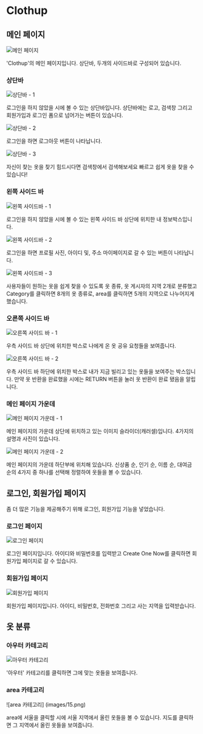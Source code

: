 # Clothup

## 메인 페이지

![메인 페이지](iamges/1.png)

'Clothup'의 메인 페이지입니다. 상단바, 두개의 사이드바로 구성되어 있습니다.

### 상단바

![상단바 - 1](images/2.png)

로그인을 하지 않았을 시에 볼 수 있는 상단바입니다. 상단바에는 로고, 검색창 그리고 회원가입과 로그인 폼으로 넘어가는 버튼이 있습니다.

![상단바 - 2](images/3.png)

로그인을 하면 로그아웃 버튼이 나타납니다.

![상단바 - 3](images/4.png)

자신이 찾는 옷을 찾기 힘드시다면 검색창에서 검색해보세요 빠르고 쉽게 옷을 찾을 수 있습니다!

### 왼쪽 사이드 바

![왼쪽 사이드바 - 1](images/5.png)

로그인을 하지 않았을 시에 볼 수 있는 왼쪽 사이드 바 상단에 위치한 내 정보박스입니다.

![왼쪽 사이드바 - 2](images/6.png)

로그인을 하면 프로필 사진, 아이디 및, 주소 마이페이지로 갈 수 있는 버튼이 나타납니다.

![왼쪽 사이드바 - 3](images/7.png)

사용자들이 원하는 옷을 쉽게 찾을 수 있도록 옷 종류, 옷 게시자의 지역 2개로 분류했고 Category를 클릭하면 8개의 옷 종류로, area를 클릭하면 5개의 지역으로 나누어지게 했습니다.

### 오른쪽 사이드 바

![오른쪽 사이드 바 - 1](images/8.png)

우측 사이드 바 상단에 위치한 박스로 나에게 온 옷 공유 요청들을 보여줍니다.

![오른쪽 사이드 바 - 2](images/9.png)

우측 사이드 바 하단에 위치한 박스로 내가 지금 빌리고 있는 옷들을 보여주는 박스입니다. 만약 옷 반환을 완료했을 시에는 RETURN 버튼을 눌러 옷 반환이 완료 됐음을 알립니다.

### 메인 페이지 가운데

![메인 페이지 가운데 - 1](images/10.png)

메인 페이지의 가운데 상단에 위치하고 있는 이미지 슬라이더(캐러셀)입니다. 4가지의 설명과 사진이 있습니다.

![메인 페이지 가운데 - 2](images/11.png)

메인 페이지의 가운데 하단부에 위치해 있습니다. 신상품 순, 인기 순, 이름 순, 대여금 순의 4가지 중 하나를 선택해 정렬하여 옷들을 볼 수 있습니다.

## 로그인, 회원가입 페이지

좀 더 많은 기능을 제공해주기 위해 로그인, 회원가입 기능을 넣었습니다.

### 로그인 페이지

![로그인 페이지](images/12.png)

로그인 페이지입니다. 아이디와 비밀번호를 입력받고 Create One Now를 클릭하면 회원가입 페이지로 갈 수 있습니다.

### 회원가입 페이지

![회원가입 페이지](images/13.png)

회원가입 페이지입니다. 아이디, 비밀번호, 전화번호 그리고 사는 지역을 입력받습니다.

## 옷 분류

### 아우터 카테고리

![아우터 카테고리](images/14.png)

'아우터' 카테고리를 클릭하면 그에 맞는 옷들을 보여줍니다.

### area 카테고리

![area 카테고리] (images/15.png)

area에 서울을 클릭할 시에 서울 지역에서 올린 옷들을 볼 수 있습니다. 지도를 클릭하면 그 지역에서 올린 옷들을 보여줍니다.
